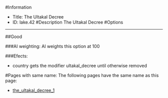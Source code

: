 #Information
 - Title: The Ultakal Decree
 - ID: lake.42
#Description
The Ultakal Decree
#Options

___
##Good

###AI weighting:
AI weights this option at 100


###Efects:<ul><li>country gets the modifier ultakal_decree until otherwise removed</li></ul>


#Pages with same name:
The following pages have the same name as this page:
 - [the_ultakal_decree_1](the_ultakal_decree_1.md)
